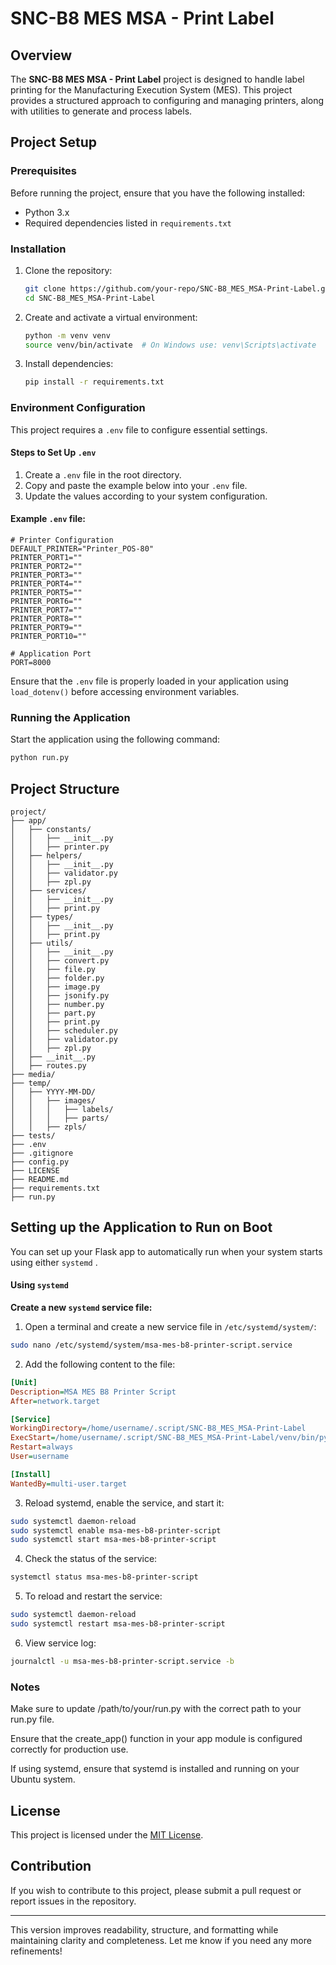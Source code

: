 # SNC-B8 MES MSA - Print Label

## Overview

The **SNC-B8 MES MSA - Print Label** project is designed to handle label
printing for the Manufacturing Execution System (MES). This project provides a
structured approach to configuring and managing printers, along with utilities
to generate and process labels.

## Project Setup

### Prerequisites

Before running the project, ensure that you have the following installed:

- Python 3.x
- Required dependencies listed in `requirements.txt`

### Installation

1. Clone the repository:
   ```sh
   git clone https://github.com/your-repo/SNC-B8_MES_MSA-Print-Label.git
   cd SNC-B8_MES_MSA-Print-Label
   ```
2. Create and activate a virtual environment:
   ```sh
   python -m venv venv
   source venv/bin/activate  # On Windows use: venv\Scripts\activate
   ```
3. Install dependencies:
   ```sh
   pip install -r requirements.txt
   ```

### Environment Configuration

This project requires a `.env` file to configure essential settings.

#### Steps to Set Up `.env`

1. Create a `.env` file in the root directory.
2. Copy and paste the example below into your `.env` file.
3. Update the values according to your system configuration.

#### Example `.env` file:

```
# Printer Configuration
DEFAULT_PRINTER="Printer_POS-80"
PRINTER_PORT1=""
PRINTER_PORT2=""
PRINTER_PORT3=""
PRINTER_PORT4=""
PRINTER_PORT5=""
PRINTER_PORT6=""
PRINTER_PORT7=""
PRINTER_PORT8=""
PRINTER_PORT9=""
PRINTER_PORT10=""

# Application Port
PORT=8000
```

Ensure that the `.env` file is properly loaded in your application using
`load_dotenv()` before accessing environment variables.

### Running the Application

Start the application using the following command:

```sh
python run.py
```

## Project Structure

```
project/
├── app/
│   ├── constants/
│   │   ├── __init__.py
│   │   ├── printer.py
│   ├── helpers/
│   │   ├── __init__.py
│   │   ├── validator.py
│   │   ├── zpl.py
│   ├── services/
│   │   ├── __init__.py
│   │   ├── print.py
│   ├── types/
│   │   ├── __init__.py
│   │   ├── print.py
│   ├── utils/
│   │   ├── __init__.py
│   │   ├── convert.py
│   │   ├── file.py
│   │   ├── folder.py
│   │   ├── image.py
│   │   ├── jsonify.py
│   │   ├── number.py
│   │   ├── part.py
│   │   ├── print.py
│   │   ├── scheduler.py
│   │   ├── validator.py
│   │   ├── zpl.py
│   ├── __init__.py
│   ├── routes.py
├── media/
├── temp/
│   ├── YYYY-MM-DD/
│   │   ├── images/
│   │   │   ├── labels/
│   │   │   ├── parts/
│   │   ├── zpls/
├── tests/
├── .env
├── .gitignore
├── config.py
├── LICENSE
├── README.md
├── requirements.txt
├── run.py
```

## Setting up the Application to Run on Boot

You can set up your Flask app to automatically run when your system starts using
either `systemd` .

 <!-- or `cron`. -->

<!-- #### Option 1: Using `systemd` -->

#### Using `systemd`

**Create a new `systemd` service file:**

1.  Open a terminal and create a new service file in `/etc/systemd/system/`:

```bash
sudo nano /etc/systemd/system/msa-mes-b8-printer-script.service
```

2.  Add the following content to the file:

```ini
[Unit]
Description=MSA MES B8 Printer Script
After=network.target

[Service]
WorkingDirectory=/home/username/.script/SNC-B8_MES_MSA-Print-Label
ExecStart=/home/username/.script/SNC-B8_MES_MSA-Print-Label/venv/bin/python run.py
Restart=always
User=username

[Install]
WantedBy=multi-user.target
```

3.  Reload systemd, enable the service, and start it:

```bash
sudo systemctl daemon-reload
sudo systemctl enable msa-mes-b8-printer-script
sudo systemctl start msa-mes-b8-printer-script
```

4.  Check the status of the service:

```bash
systemctl status msa-mes-b8-printer-script
```

5.  To reload and restart the service:

```bash
sudo systemctl daemon-reload
sudo systemctl restart msa-mes-b8-printer-script
```

6.  View service log:

```bash
journalctl -u msa-mes-b8-printer-script.service -b
```

<!-- #### Option 2: Using `cron`

1.  Open the crontab editor

```bash
crontab -e
```

2.  Add the following line to run the app on reboot:

```bash
@reboot /usr/bin/python3 /path/to/your/run.py
```

3.  Save and exit the editor (Ctrl + X, then Y and Enter). -->

### Notes

Make sure to update /path/to/your/run.py with the correct path to your run.py
file.

Ensure that the create_app() function in your app module is configured correctly
for production use.

If using systemd, ensure that systemd is installed and running on your Ubuntu
system.

## License

This project is licensed under the [MIT License](LICENSE).

## Contribution

If you wish to contribute to this project, please submit a pull request or
report issues in the repository.

---

This version improves readability, structure, and formatting while maintaining
clarity and completeness. Let me know if you need any more refinements!

<!-- ---

sudo apt update sudo apt install python3-dotenv -->
